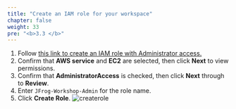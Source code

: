 ```yaml
---
title: "Create an IAM role for your workspace"
chapter: false
weight: 33
pre: "<b>3.3 </b>"
---
```


1. Follow [this link to create an IAM role with Administrator access.](https://console.aws.amazon.com/iam/home#/roles$new?step=review&commonUseCase=EC2%2BEC2&selectedUseCase=EC2&policies=arn:aws:iam::aws:policy%2FAdministratorAccess)
2. Confirm that **AWS service** and **EC2** are selected, then click **Next** to view permissions.
3. Confirm that **AdministratorAccess** is checked, then click **Next** through to **Review**.
4. Enter `JFrog-Workshop-Admin` for the role name.
5. Click **Create Role**.
    ![createrole](/images/createrole.png)
